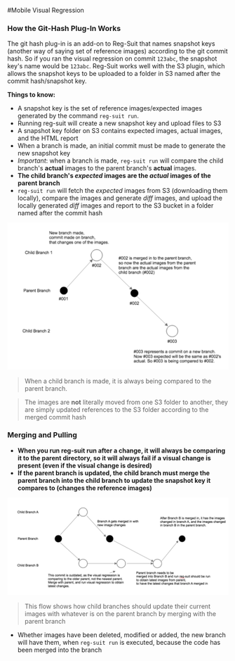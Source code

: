 #Mobile Visual Regression
### How the Git-Hash Plug-In Works

The git hash plug-in is an add-on to Reg-Suit that names snapshot keys (another way of saying set of reference images) according to the git commit hash. So if you ran the visual regression on commit `123abc`, the snapshot key's name would be `123abc`. Reg-Suit works well with the S3 plugin, which allows the snapshot keys to be uploaded to a folder in S3 named after the commit hash/snapshot key.

**Things to know:**

- A snapshot key is the set of reference images/expected images generated by the command `reg-suit run`.
- Running reg-suit will create a new snapshot key and upload files to S3
- A snapshot key folder on S3 contains expected images, actual images, and the HTML report
- When a branch is made, an initial commit must be made to generate the new snapshot key
- *Important*: when a branch is made, `reg-suit run` will compare the child branch's **actual** images to the parent branch's **actual** images. 
- **The child branch's *expected* images are the *actual* images of the parent branch**
- `reg-suit run` will fetch the *expected* images from S3 (downloading them locally), compare the images and generate *diff* images, and upload the locally generated *diff* images and report to the S3 bucket in a folder named after the commit hash


![Alt Screenshot](images/gitplugin1.png)
> When a child branch is made, it is always being compared to the parent branch.

> The images are **not** literally moved from one S3 folder to another, they are simply updated references to the S3 folder according to the merged commit hash


### Merging and Pulling
- **When you run reg-suit run after a change, it will always be comparing it to the parent directory, so it will always fail if a visual change is present (even if the visual change is desired)**
- **If the parent branch is updated, the child branch must merge the parent branch into the child branch to update the snapshot key it compares to (changes the reference images)**

![MacDown Screenshot](images/gitplugin2.png)
> This flow shows how child branches should update their current images with whatever is on the parent branch by merging with the parent branch

- Whether images have been deleted, modified or added, the new branch will have them, when `reg-suit run` is executed, because the code has been merged into the branch